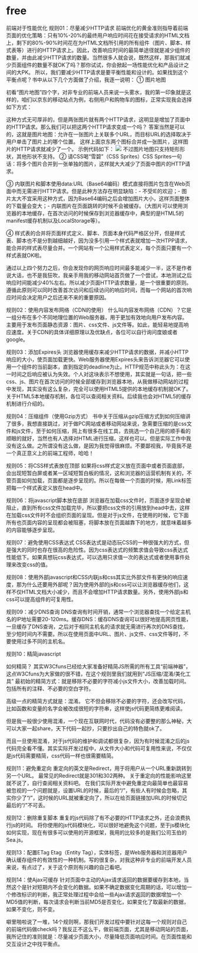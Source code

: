 # free
前端对于性能优化
规则01：尽量减少HTTP请求
前端优化的黄金准则指导着前端页面的优化策略：只有10%-20%的最终用户响应时间花在接受请求的HTML文档上，剩下的80%-90%时间花在为HTML文档所引用的所有组件（图片、脚本、样式表等）进行的HTTP请求上。因此，改善响应时间的最简单途径就是减少组件的数量，并由此减少HTTP请求的数量。当然很多人就会说，既然这样，那我们就减少页面组件的数量不就OK了吗？那你试试，你会掀起一场性能优化和产品设计之间的大PK。
所以，我们要减少HTTP请求是要平衡性能和设计的。如果找到这个平衡点呢？书中从以下几个方面做了介绍，我逐一说明：
①  图片地图


初看“图片地图”四个字，对非专业的前端人员来说一头雾水，我的第一印象就是这样的，咱们以京东的移动站点为例，右侧用户和购物车的图标，正常实现我会选择如下方式：
<a href=”用户跳转页面URL”>
  <div class=”定义用户icon显示的样式表”></div>
</a>
<a href=”购物车跳转页面URL”>
  <div class=” 定义用户icon显示的样式表”></div>
</a>
这种方式无可厚非的，但是两张图片就有两个HTTP请求，这明显是增加了页面中的HTTP请求。那么我们可以把这两个HTTP请求变成一个吗？
答案当然是可以的，这就是图片地图：允许在一张图片上关联多个URL，而目标URL的选择取决于用户单击了图片上的哪个位置。
这样上面京东两个图标合并成一张图片，这样图片的HTTP请求就减少了一个。
示例代码如下：
<img src=合并后的图片>
<map name=”map1”>
  <areashape=”rect” coords=”0,0,40,40” href=”用户跳转页面URL”>
  <areashape=”rect” coords=”50,0,90,40” href=”购物车跳转页面URL”>
</map>
不过图片地图只支持矩形形状，其他形状不支持。
②  请CSS喝“雪碧”（CSS Sprites）CSS Sprites一句话：将多个图片合并到一张单独的图片，这样就大大减少了页面中图片的HTTP请求。

③  内联图片和脚本使用data:URL（Base64编码）模式直接将图片包含在Web页面中而无需进行HTTP请求。但是此种方法存在明显缺陷：- 不受IE的欢迎；- 图片太大不宜采用这种方式，因为Base64编码之后会增加图片大小，这样页面整体的下载量会变大；- 内联图片在页面跳转的时候不会被缓存。（大图片可以使用浏览器的本地缓存，在首次访问的时候保存到浏览器缓存中，典型的是HTML5的manifest缓存机制以及LocalStorage等）。

④  样式表的合并将页面样式定义、脚本、页面本身代码严格区分开，但是样式表、脚本也不是分割越细越好，因为没多引用一个样式表就增加一次HTPP请求，能合并的样式表尽量合并。一个网站有一个公用样式表定义，每个页面只要有一个样式表就OK啦。

通过以上四个努力之后，你会发现你的网页响应时间最多能减少一半，这不是作者说大话，也不是我狂吹，我亲手用我的移动网站首页做了一个尝试，本地测试之后响应时间能减少40%左右。所以减少页面HTTP请求数量，是一个很重要的原则。遵循此原则可以同时改善首次访问和后续访问的响应时间，而每一个网站的首次响应时间会决定用户之后还来不来的重要原因。

规则02：使用内容发布网络（CDN的使用）
什么叫内容发布网络（CDN）？它是一组分布在多个不同地理位置的Web服务器，用于更加有效地向用户发布内容。主要用于发布页面静态资源：图片、css文件、js文件等。如此，能轻易地提高响应速度。关于CDN的具体详细原理以及优缺点，各位可以自行询问度娘或者google。

规则03：添加Expires头
浏览器使用缓存来减少HTTP请求的数据，并减小HTTP响应的大小，使页面加载更快。Web服务器使用Expires头来告诉浏览器它可以使用一个组件的当前副本，直到指定的deadline为止。HTTP规范中称此头为：在这一时间之后响应被认为失效。个人对这块表示不想使用，其实就是一句话，把一些css、js、图片在首次访问的时候全部缓存到浏览器本地，从我做移动网站的过程中发现，其实没有这么复杂，完全可以使用HTML5提供的本地缓存机制就OK了。关于HTML5本地缓存机制，各位可以查阅相关资料。后续我也会对HTML5的缓存机制进行介绍的。

规则04：压缩组件（使用Gzip方式）
书中关于压缩从gzip压缩方式到如何压缩讲了很多，我想直接跳过，对于做PC网站或者移动网站来说，急需要压缩的是css文件和js文件，至于如何压缩，网上有很多在线工具，去挑选一个自己用的顺手看的顺眼的就好，当然也有人选择对HTML进行压缩，这样也可以。但是实际工作中我没有这么做。之所谓没有这么做，是因为我觉得很麻烦。不要鄙视我，毕竟我不是一个真正意义上的前端工程师，哈哈！

规则05：将CSS样式表放在顶部
如果将css样式定义放在页面中或者页面底部，会出现短暂白屏或者某一区域短暂白板的情况，这和浏览器的运营机制有关的，不管页面如何加载，页面都是逐步呈现的。所以在每做一个页面的时候，用Link标签把每一个样式表定义放在head中。

规则06：将javascript脚本放在底部
浏览器在加载css文件时，页面逐步呈现会被阻止，直到所有css文件加载完毕，所以要把css文件的引用放到head中去，这样在加载css文件时不会组织页面的呈现。但是对于js文件，在使用的时候，它下面所有也页面内容的呈现都会被阻塞，将脚本放在页面越靠下的地方，就意味着越多的内容能够逐步呈现。

规则07：避免使用CSS表达式
CSS表达式是动态玩CSS的一种很强大的方式，但是强大的同时也存在很高的危险性。因为css表达式的频繁求值会导致css表达式性能低下。如果真想玩css表达式，可以选用只求值一次的表达式或者使用事件处理来改变css的值。

规则08：使用外部javascript和CSS内联js和css其实比外部文件有更快的响应速度，那为什么还要用外部呢？因为使用外部的js和css可以让浏览器缓存他们，这样不仅HTML文档大小减少，而且不会增加HTTP请求数量。另外，使用外部js和css可以提高组件的可复用性。

规则09：减少DNS查询
DNS查询有时间开销，通常一个浏览器查找一个给定主机名的IP地址需要20-120ms。缓存DNS：缓存DNS查询可以很好地提高网页性能，一旦缓存了DNS查询，之后对于相同主机名的请求就无需进行再次的DNS查找，至少短时间内不需要。所以在使用页面中URL、图片、js文件、css文件等时，不要使用过多不同的主机名。

规则10：精简javascript

如何精简？
其实W3Cfuns已经给大家准备好精简JS所需的所有工具“前端神器”，这点W3Cfuns为大家做的很不错，在这个规则里我们就用到“JS压缩/混淆/美化工具”
最初始的精简方式：就是移除不必要的字符减小js文件大小，改善加载时间。包括所有的注释、不必要的空白字符。

高级一点的精简方式就是：混淆。
它不但会移除不必要的字符，还会改写代码，比如函数和变量的名字会被改成很短的字符串，这样使js代码更简练更难阅读。

但是我一般很少使用混淆，一个现在互联网时代，代码没有必要整的那么神秘，大可以大家一起share，天下代码一起抄，只要抄出自己的特色就ok了。

而且一旦使用混淆，对于js代码的维护和调试都很复杂，因为有时候混淆之后的js代码完全看不懂。其实实际开发过程中，从文件大小和代码可复用性来说，不仅仅是js代码需要精简，css代码一样也很需要精简。

规则11：避免重定向
重定向的英文是Redirect，用于将用户从一个URL重新跳转到另一个URL。
最常见的Redirect就是301和302两种。
关于重定向的性能影响这里就不说了，自行查阅相关资料吧。
在我们实际开发中避免重定向最简单也最容易被忽视的一个问题就是，设置URL的时候，最后的“/”，有些人有时候会忽略，其实你少了“/”，这时候的URL就被重定向了，所以在给页面链接加URL的时候切记最后的“/”不可丢。

规则12：删除重复脚本
重复的js代码除了有不必要的HTTP请求之外，还会浪费执行js的时间。
将你使用的js代码模块化，可以很好地避免这个问题，至于js模块化如何实现，现在有很多可以使用的开源框架，我用的比较多的是我们公司玉伯的Sea.js。

规则13：配置ETag
Etag（Entity Tag），实体标签，是Web服务器和浏览器用户确认缓存组件的有效性的一种机制。写的很复杂，对我这种非专业的前端开发人员来说，有点过了，关于这个原则有兴趣的自己看吧。

规则14：使Ajax可缓存
针对页面中主动的Ajax请求返回的数据要缓存到本地，当然这个是针对短期内不会变化的数据。如果不确定数据变化周期的话，可以增加一个修改标识的判断，我正常处理过程中会给一些Ajax请求返回的数据增加一个MD5值的判断，每次请求会判断当前MD5是否变化，如果变化了取最新的数据，如果不变化，则不变。

噼里啪啦说了一堆，14个规则啊，那我们开发过程中要针对这每一个规则对自己的前端代码做check吗？我反正不这么干，做前端页面，尤其是移动网站的页面，我所记住的准则就是：尽量减少页面大小，尽量降低页面响应时间。在页面性能和交互设计之中找平衡点。
